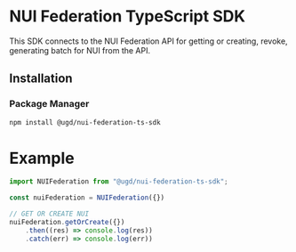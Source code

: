 # NUI Federation TypeScript SDK

This SDK connects to the NUI Federation API for getting or creating, revoke, generating batch for NUI from the API.


## Installation

### Package Manager

```sh
npm install @ugd/nui-federation-ts-sdk
```

# Example

```ts
import NUIFederation from "@ugd/nui-federation-ts-sdk";

const nuiFederation = NUIFederation({})

// GET OR CREATE NUI
nuiFederation.getOrCreate({})
    .then((res) => console.log(res))
    .catch(err) => console.log(err))

```